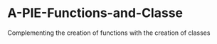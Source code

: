 # A-PIE-Functions-and-Classe
Complementing the creation of functions with the creation of classes


